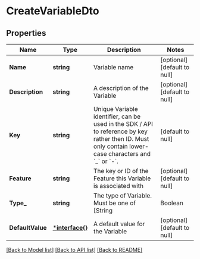# CreateVariableDto

## Properties
Name | Type | Description | Notes
------------ | ------------- | ------------- | -------------
**Name** | **string** | Variable name | [optional] [default to null]
**Description** | **string** | A description of the Variable | [optional] [default to null]
**Key** | **string** | Unique Variable identifier, can be used in the SDK / API to reference by key rather then ID. Must only contain lower-case characters and &#x60;_&#x60; or &#x60;-&#x60;. | [default to null]
**Feature** | **string** | The key or ID of the Feature this Variable is associated with | [optional] [default to null]
**Type_** | **string** | The type of Variable. Must be one of [String | Boolean | Number | JSON] | [default to null]
**DefaultValue** | [***interface{}**](interface{}.md) | A default value for the Variable | [optional] [default to null]

[[Back to Model list]](../README.md#documentation-for-models) [[Back to API list]](../README.md#documentation-for-api-endpoints) [[Back to README]](../README.md)

